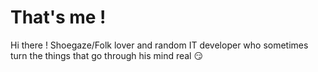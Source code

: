 # That's me !

Hi there ! Shoegaze/Folk lover and random IT developer who sometimes turn the things that go through his mind real 😏
